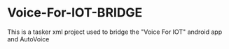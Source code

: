 # Voice-For-IOT-BRIDGE

This is a tasker xml project used to bridge the "Voice For IOT" android app and AutoVoice
